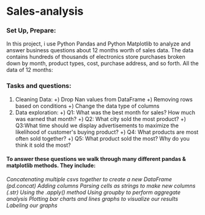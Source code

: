 # Sales-analysis
### Set Up, Prepare:
In this project, i use Python Pandas and Python Matplotlib to analyze and answer business questions about 12 months worth of sales data.
The data contains hundreds of thousands of electronics store purchases broken down by month, product types, cost, purchase address, and so forth.
All the data of 12 months: 

### Tasks and questions:
1) Cleaning Data:
   +) Drop Nan values from DataFrame
   +) Removing rows based on conditions
   +) Change the data type of columns
2) Data exploration:
   +) Q1: What was the best month for sales? How much was earned that month?
   +) Q2: What city sold the most product?
   +) Q3:What time should we display advertisements to maximize the likelihood of customer's buying product?
   +) Q4: What products are most often sold together?
   +) Q5: What product sold the most? Why do you think it sold the most?

#### To answer these questions we walk through many different pandas & matplotlib methods. They include:
_Concatenating multiple csvs together to create a new DataFrame (pd.concat)_
_Adding columns_
_Parsing cells as strings to make new columns (.str)_
_Using the .apply() method_
_Using groupby to perform aggregate analysis_
_Plotting bar charts and lines graphs to visualize our results_
_Labeling our graphs_
